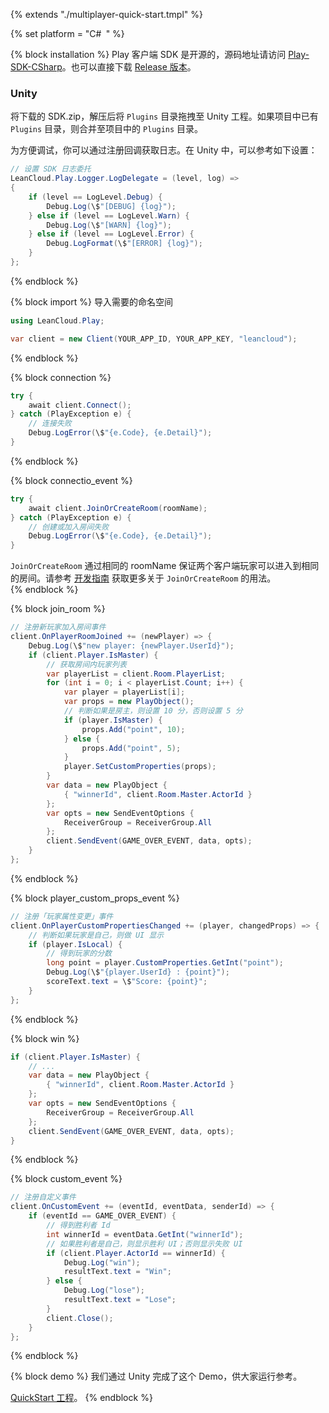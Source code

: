 {% extends "./multiplayer-quick-start.tmpl" %}

{% set platform = "C\#` `" %}


{% block installation %}
Play 客户端 SDK 是开源的，源码地址请访问 [Play-SDK-CSharp](https://github.com/leancloud/Play-SDK-CSharp)。也可以直接下载 [Release 版本](https://github.com/leancloud/Play-SDK-CSharp/releases)。

### Unity

将下载的 SDK.zip，解压后将 `Plugins` 目录拖拽至 Unity 工程。如果项目中已有 `Plugins` 目录，则合并至项目中的 `Plugins` 目录。

为方便调试，你可以通过注册回调获取日志。在 Unity 中，可以参考如下设置：

```cs
// 设置 SDK 日志委托
LeanCloud.Play.Logger.LogDelegate = (level, log) =>
{
    if (level == LogLevel.Debug) {
        Debug.Log(\$"[DEBUG] {log}");
    } else if (level == LogLevel.Warn) {
        Debug.Log(\$"[WARN] {log}");
    } else if (level == LogLevel.Error) {
        Debug.LogFormat(\$"[ERROR] {log}");
    }
};
```
{% endblock %}



{% block import %}
导入需要的命名空间

```cs
using LeanCloud.Play;
```

```cs
var client = new Client(YOUR_APP_ID, YOUR_APP_KEY, "leancloud");
```
{% endblock %}



{% block connection %}
```cs
try {
    await client.Connect();
} catch (PlayException e) {
    // 连接失败
    Debug.LogError(\$"{e.Code}, {e.Detail}");
}
```
{% endblock %}



{% block connectio_event %}
```cs
try {
    await client.JoinOrCreateRoom(roomName);
} catch (PlayException e) {
    // 创建或加入房间失败
    Debug.LogError(\$"{e.Code}, {e.Detail}");    
}
```

`JoinOrCreateRoom` 通过相同的 roomName 保证两个客户端玩家可以进入到相同的房间。请参考 [开发指南](multiplayer-guide-csharp.html#加入或创建指定房间) 获取更多关于 `JoinOrCreateRoom` 的用法。    
{% endblock %}



{% block join_room %}
```cs
// 注册新玩家加入房间事件
client.OnPlayerRoomJoined += (newPlayer) => {
    Debug.Log(\$"new player: {newPlayer.UserId}");
    if (client.Player.IsMaster) {
        // 获取房间内玩家列表
        var playerList = client.Room.PlayerList;
        for (int i = 0; i < playerList.Count; i++) {
            var player = playerList[i];
            var props = new PlayObject();
            // 判断如果是房主，则设置 10 分，否则设置 5 分
            if (player.IsMaster) {
                props.Add("point", 10);
            } else {
                props.Add("point", 5);
            }
            player.SetCustomProperties(props);
        }
        var data = new PlayObject {
            { "winnerId", client.Room.Master.ActorId }
        };
        var opts = new SendEventOptions {
            ReceiverGroup = ReceiverGroup.All
        };
        client.SendEvent(GAME_OVER_EVENT, data, opts);
    }
};
```
{% endblock %}



{% block player_custom_props_event %}
```cs
// 注册「玩家属性变更」事件
client.OnPlayerCustomPropertiesChanged += (player, changedProps) => {
    // 判断如果玩家是自己，则做 UI 显示
    if (player.IsLocal) {
        // 得到玩家的分数
        long point = player.CustomProperties.GetInt("point");
        Debug.Log(\$"{player.UserId} : {point}");
        scoreText.text = \$"Score: {point}";
    }
};
```
{% endblock %}



{% block win %}
```cs
if (client.Player.IsMaster) {
    // ...
    var data = new PlayObject {
        { "winnerId", client.Room.Master.ActorId }
    };
    var opts = new SendEventOptions {
        ReceiverGroup = ReceiverGroup.All
    };
    client.SendEvent(GAME_OVER_EVENT, data, opts);
}
```
{% endblock %}



{% block custom_event %}
```cs
// 注册自定义事件
client.OnCustomEvent += (eventId, eventData, senderId) => {
    if (eventId == GAME_OVER_EVENT) {
        // 得到胜利者 Id
        int winnerId = eventData.GetInt("winnerId");
        // 如果胜利者是自己，则显示胜利 UI；否则显示失败 UI
        if (client.Player.ActorId == winnerId) {
            Debug.Log("win");
            resultText.text = "Win";
        } else {
            Debug.Log("lose");
            resultText.text = "Lose";
        }
        client.Close();
    }
};
```
{% endblock %}



{% block demo %}
我们通过 Unity 完成了这个 Demo，供大家运行参考。

[QuickStart 工程](https://github.com/leancloud/Play-CSharp-Quick-Start)。
{% endblock %}